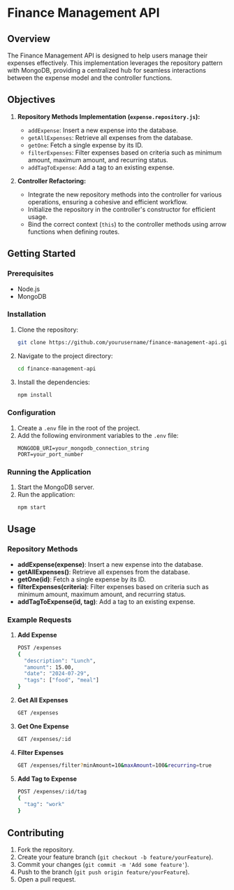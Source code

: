 # Finance Management API

## Overview

The Finance Management API is designed to help users manage their expenses effectively. This implementation leverages the repository pattern with MongoDB, providing a centralized hub for seamless interactions between the expense model and the controller functions.

## Objectives

1. **Repository Methods Implementation (`expense.repository.js`):**
   - `addExpense`: Insert a new expense into the database.
   - `getAllExpenses`: Retrieve all expenses from the database.
   - `getOne`: Fetch a single expense by its ID.
   - `filterExpenses`: Filter expenses based on criteria such as minimum amount, maximum amount, and recurring status.
   - `addTagToExpense`: Add a tag to an existing expense.

2. **Controller Refactoring:**
   - Integrate the new repository methods into the controller for various operations, ensuring a cohesive and efficient workflow.
   - Initialize the repository in the controller's constructor for efficient usage.
   - Bind the correct context (`this`) to the controller methods using arrow functions when defining routes.

## Getting Started

### Prerequisites

- Node.js
- MongoDB

### Installation

1. Clone the repository:
   ```sh
   git clone https://github.com/yourusername/finance-management-api.git
   ```
2. Navigate to the project directory:
   ```sh
   cd finance-management-api
   ```
3. Install the dependencies:
   ```sh
   npm install
   ```

### Configuration

1. Create a `.env` file in the root of the project.
2. Add the following environment variables to the `.env` file:
   ```env
   MONGODB_URI=your_mongodb_connection_string
   PORT=your_port_number
   ```

### Running the Application

1. Start the MongoDB server.
2. Run the application:
   ```sh
   npm start
   ```

## Usage

### Repository Methods

- **addExpense(expense)**: Insert a new expense into the database.
- **getAllExpenses()**: Retrieve all expenses from the database.
- **getOne(id)**: Fetch a single expense by its ID.
- **filterExpenses(criteria)**: Filter expenses based on criteria such as minimum amount, maximum amount, and recurring status.
- **addTagToExpense(id, tag)**: Add a tag to an existing expense.

### Example Requests

1. **Add Expense**
   ```sh
   POST /expenses
   {
     "description": "Lunch",
     "amount": 15.00,
     "date": "2024-07-29",
     "tags": ["food", "meal"]
   }
   ```

2. **Get All Expenses**
   ```sh
   GET /expenses
   ```

3. **Get One Expense**
   ```sh
   GET /expenses/:id
   ```

4. **Filter Expenses**
   ```sh
   GET /expenses/filter?minAmount=10&maxAmount=100&recurring=true
   ```

5. **Add Tag to Expense**
   ```sh
   POST /expenses/:id/tag
   {
     "tag": "work"
   }
   ```

## Contributing

1. Fork the repository.
2. Create your feature branch (`git checkout -b feature/yourFeature`).
3. Commit your changes (`git commit -m 'Add some feature'`).
4. Push to the branch (`git push origin feature/yourFeature`).
5. Open a pull request.
